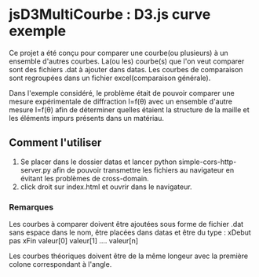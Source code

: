# jsD3MultiCourbe : D3.js curve exemple


Ce projet a été conçu pour comparer une courbe(ou plusieurs) à un ensemble d'autres courbes.
La(ou les) courbe(s) que l'on veut comparer sont des fichiers .dat à ajouter dans datas.
Les courbes de comparaison sont regroupées dans un fichier excel(comparaison générale).

Dans l'exemple considéré, le problème était de pouvoir comparer une mesure expérimentale de diffraction I=f(θ) avec un ensemble d'autre mesure I=f(θ) afin de déterminer quelles étaient la structure de la maille et les éléments impurs présents dans un matériau.

## Comment l'utiliser

1. Se placer dans le dossier datas et lancer python simple-cors-http-server.py afin de pouvoir transmettre les fichiers au navigateur en évitant les problèmes de cross-domain.
2. click droit sur index.html et ouvrir dans le navigateur.


### Remarques

Les courbes à comparer doivent être ajoutées sous forme de fichier .dat sans espace dans le nom, être placées dans datas et être du type :
xDebut    pas   xFin    valeur[0]    valeur[1] .... valeur[n]

Les courbes théoriques doivent être de la même longeur avec la première colone correspondant à l'angle.

